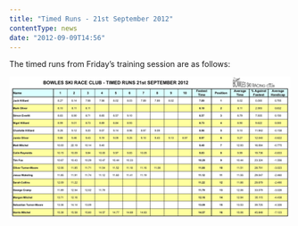 ```yaml
---
title: "Timed Runs - 21st September 2012"
contentType: news
date: "2012-09-09T14:56"
---
```


The timed runs from Friday’s training session are as follows:

![results](Bowles-Timed-Runs-21-09-2012.jpg)
